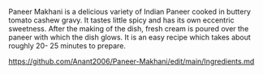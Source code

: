 Paneer Makhani is a delicious variety of Indian Paneer cooked in buttery tomato cashew gravy. It tastes little spicy and has its own eccentric sweetness. After the making of the dish, fresh cream is poured over the paneer with which the dish glows. It is an easy recipe which takes about roughly 20- 25 minutes to prepare.

https://github.com/Anant2006/Paneer-Makhani/edit/main/Ingredients.md
